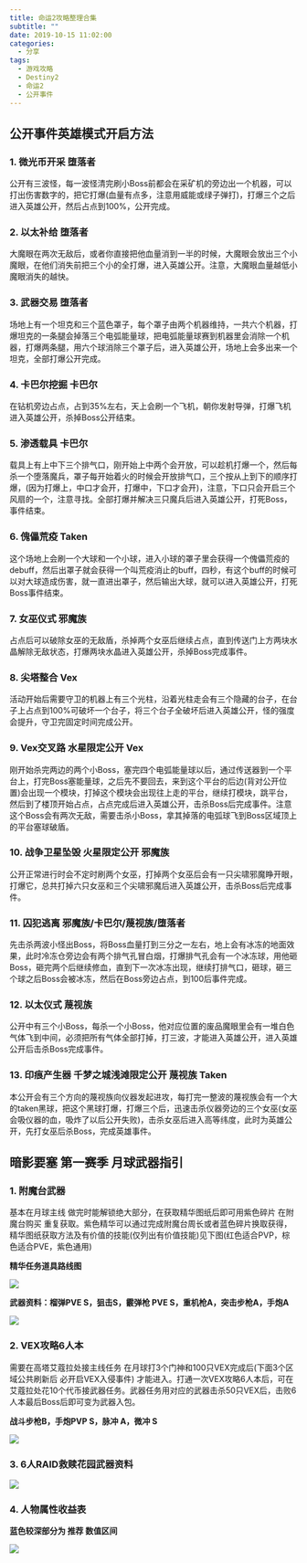 ```yaml
---
title: 命运2攻略整理合集
subtitle: ""
date: 2019-10-15 11:02:00
categories: 
  - 分享
tags: 
  - 游戏攻略
  - Destiny2
  - 命运2
  - 公开事件
---
```



## 公开事件英雄模式开启方法

### 1. 微光币开采 堕落者

公开有三波怪，每一波怪清完刷小Boss前都会在采矿机的旁边出一个机器，可以打出伤害数字的，把它打爆(血量有点多，注意用威能或绿子弹打)，打爆三个之后进入英雄公开，然后占点到100%，公开完成。

### 2. 以太补给 堕落者

大魔眼在两次无敌后，或者你直接把他血量消到一半的时候，大魔眼会放出三个小魔眼，在他们消失前把三个小的全打爆，进入英雄公开。注意，大魔眼血量越低小魔眼消失的越快。

### 3. 武器交易 堕落者

场地上有一个坦克和三个蓝色罩子，每个罩子由两个机器维持，一共六个机器，打爆坦克的一条腿会掉落三个电弧能量球，把电弧能量球赛到机器里会消除一个机器，打爆两条腿，用六个球消除三个罩子后，进入英雄公开，场地上会多出来一个坦克，全部打爆公开完成。

### 4. 卡巴尔挖掘 卡巴尔

在钻机旁边占点，占到35%左右，天上会刷一个飞机，朝你发射导弹，打爆飞机进入英雄公开，杀掉Boss公开结束。

### 5. 渗透载具 卡巴尔

载具上有上中下三个排气口，刚开始上中两个会开放，可以趁机打爆一个，然后每杀一个堕落魔兵，罩子每开始着火的时候会开放排气口，三个按从上到下的顺序打爆，(因为打爆上，中口才会开，打爆中，下口才会开)，注意，下口只会开启三个风扇的一个，注意寻找。全部打爆并解决三只魔兵后进入英雄公开，打死Boss，事件结束。

### 6. 傀儡荒疫 Taken

这个场地上会刷一个大球和一个小球，进入小球的罩子里会获得一个傀儡荒疫的debuff，然后出罩子就会获得一个叫荒疫消止的buff，四秒，有这个buff的时候可以对大球造成伤害，就一直进出罩子，然后输出大球，就可以进入英雄公开，打死Boss事件结束。

### 7. 女巫仪式 邪魔族

占点后可以破除女巫的无敌盾，杀掉两个女巫后继续占点，直到传送门上方两块水晶解除无敌状态，打爆两块水晶进入英雄公开，杀掉Boss完成事件。

### 8. 尖塔整合 Vex

活动开始后需要守卫的机器上有三个光柱，沿着光柱走会有三个隐藏的台子，在台子上占点到100%可破坏一个台子，将三个台子全破坏后进入英雄公开，怪的强度会提升，守卫完固定时间完成公开。

### 9. Vex交叉路 水星限定公开 Vex

刚开始杀完两边的两个小Boss，塞完四个电弧能量球以后，通过传送器到一个平台上，打完Boss塞能量球，之后先不要回去，来到这个平台的后边(背对公开位置)会出现一个模块，打掉这个模块会出现往上走的平台，继续打模块，跳平台，然后到了楼顶开始占点，占点完成后进入英雄公开，击杀Boss后完成事件。注意这个Boss会有两次无敌，需要击杀小Boss，拿其掉落的电弧球飞到Boss区域顶上的平台塞球破盾。

### 10. 战争卫星坠毁 火星限定公开 邪魔族

公开正常进行时会不定时刷两个女巫，打掉两个女巫后会有一只尖啸邪魔睁开眼，打爆它，总共打掉六只女巫和三个尖啸邪魔后进入英雄公开，击杀Boss后完成事件。

### 11. 囚犯逃离 邪魔族/卡巴尔/蔑视族/堕落者

先击杀两波小怪出Boss，将Boss血量打到三分之一左右，地上会有冰冻的地面效果，此时冷冻仓旁边会有两个排气孔冒白烟，打爆排气孔会有一个冰冻球，用他砸Boss，砸完两个后继续修血，直到下一次冰冻出现，继续打排气口，砸球，砸三个球之后Boss会被冰冻，然后在Boss旁边占点，到100后事件完成。

### 12. 以太仪式 蔑视族

公开中有三个小Boss，每杀一个小Boss，他对应位置的废品魔眼里会有一堆白色气体飞到中间，必须把所有气体全部打掉，打三波，才能进入英雄公开，进入英雄公开后击杀Boss完成事件。

### 13. 印痕产生器 千梦之城浅滩限定公开 蔑视族 Taken

本公开会有三个方向的蔑视族向仪器发起进攻，每打完一整波的蔑视族会有一个大的taken黑球，把这个黑球打爆，打爆三个后，迅速击杀仪器旁边的三个女巫(女巫会吸仪器的血，吸炸了以后公开失败)，击杀女巫后进入高等纬度，此时为英雄公开，先打女巫后杀Boss，完成英雄事件。

## 暗影要塞 第一赛季 月球武器指引

### 1. 附魔台武器
基本在月球主线 做完时能解锁绝大部分，在获取精华图纸后即可用紫色碎片 在附魔台购买 重复获取。紫色精华可以通过完成附魔台周长或者蓝色碎片换取获得，精华图纸获取方法及有价值的技能(仅列出有价值技能)见下图(红色适合PVP，棕色适合PVE，紫色通用)

**精华任务道具路线图**

![](https://cdn.jsdelivr.net/gh/mouyase/Yojigen.Tech@master/static/assets/20/1.jpg)

**武器资料：榴弹PVE S，狙击S，霰弹枪 PVE S，重机枪A，突击步枪A，手炮A**

![](https://cdn.jsdelivr.net/gh/mouyase/Yojigen.Tech@master/static/assets/20/2.jpg)

### 2. VEX攻略6人本

需要在高塔艾蔻拉处接主线任务 在月球打3个门神和100只VEX完成后(下面3个区域公共刷新后 必开启VEX入侵事件) 才能进入。打通一次VEX攻略6人本后，可在艾蔻拉处花10个代币接武器任务。武器任务用对应的武器击杀50只VEX后，击败6人本最后Boss后即可变为武器入包。

**战斗步枪B，手炮PVP S，脉冲 A，微冲 S**

![](https://cdn.jsdelivr.net/gh/mouyase/Yojigen.Tech@master/static/assets/20/3.jpg)

### 3. 6人RAID救赎花园武器资料

![](https://cdn.jsdelivr.net/gh/mouyase/Yojigen.Tech@master/static/assets/20/4.jpg)

### 4. 人物属性收益表

**蓝色较深部分为 推荐 数值区间**

![](https://cdn.jsdelivr.net/gh/mouyase/Yojigen.Tech@master/static/assets/20/5.jpg)
